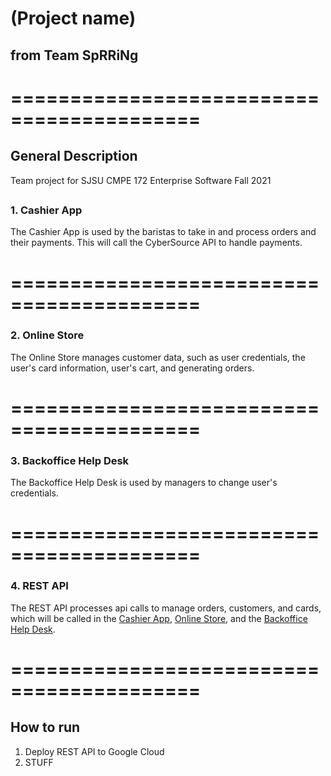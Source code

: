 # (Project name)
## from Team SpRRiNg
# ==========================================
## General Description

Team project for SJSU CMPE 172 Enterprise Software Fall 2021

##
### 1. Cashier App

The Cashier App is used by the baristas to take in and process orders and their payments. This will call the CyberSource API to handle payments.

# ==========================================
### 2. Online Store

The Online Store manages customer data, such as user credentials, the user's card information, user's cart, and generating orders.

# ==========================================
### 3. Backoffice Help Desk

The Backoffice Help Desk is used by managers to change user's credentials.

# ==========================================
### 4. REST API

The REST API processes api calls to manage orders, customers, and cards, which will be called in the [Cashier App](###cashier-app), [Online Store](###online-store), and the [Backoffice Help Desk](###backoffice-help-desk).

# ==========================================
## How to run

1. Deploy REST API to Google Cloud
2. STUFF